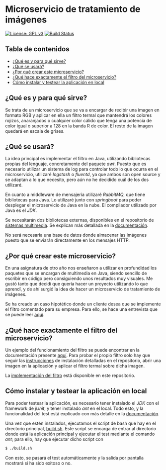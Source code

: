 # Microservicio de tratamiento de imágenes
[![License: GPL v3](https://img.shields.io/badge/License-GPLv3-blue.svg)](https://www.gnu.org/licenses/gpl-3.0)
[![Build Status](https://travis-ci.org/nazaretrogue/Microservicio-multimedia.svg?branch=master)](https://travis-ci.org/nazaretrogue/Microservicio-multimedia)

## Tabla de contenidos
<!--ts-->
   * [¿Qué es y para qué sirve?](#¿Que-es-y-para-que-sirve?)
   * [¿Qué se usará?](#¿Que-se-usara?)
   * [¿Por qué crear este microservicio?](#¿Por-que-crear-este-microservicio?)
   * [¿Qué hace exactamente el filtro del microservicio?](#¿Que-hace-exactamente-el-filtro-del-microservicio?)
   * [Cómo instalar y testear la aplicación en local](#Como-instalar-y-testear-la-aplicacion-en-local)
<!--te-->

## ¿Qué es y para qué sirve?

Se trata de un microservicio que se va a encargar de recibir una imagen en formato
RGB y aplicar en ella un filtro termal que mantendrá los colores rojizos,
anaranjados o cualquier color cálido que tenga una potencia de color igual o
superior a 128 en la banda R de color. El resto de la imagen quedará en escala de
grises.

## ¿Qué se usará?

La idea principal es implementar el filtro en Java, utilizando bibliotecas propias
del lenguaje, concretamente del paquete *awt*. Puesto que es necesario utilizar
un sistema de log para controlar todo lo que ocurra en el microservicio, utilizaré
*logstash* o *fluentd*, ya que ambos son open source y se adaptan a lo que necesito,
pero aún no he decidido cuál de los dos utilizaré.

En cuanto a middleware de mensajería utilizaré *RabbitMQ*, que tiene bibliotecas
para Java. Lo utilizaré junto con *springboot* para poder desplegar el microservicio
de Java en la nube. El compilador utilizado por Java es el *JDK*.

Se necesitarán dos bibliotecas externas, disponibles en el repositorio de
[sistemas multimedia](https://github.com/nazaretrogue/SMM/tree/master/Evaluacion).
Se explican más detallada en la [documentación](https://github.com/nazaretrogue/Microservicio-multimedia/blob/master/doc/Tecnologias_usadas.md).

No será necesaria una base de datos donde almacenar las imágenes puesto que se enviarán
directamente en los mensajes HTTP.

## ¿Por qué crear este microservicio?
En una asignatura de otro año nos enseñaron a utilizar en profundidad los paquetes
que se encargan de multimedia en Java, siendo sencillo de escribir en código pero
consiguiendo unos resultados muy visuales. Me gustó tanto que decidí que quería
hacer un proyecto utilizando lo que aprendí, y de ahí surgió la idea de hacer
un microservicio de tratamiento de imágenes.  

Se ha creado un caso hipotético donde un cliente desea que se implemente el filtro
comentado para su empresa. Para ello, se hace una entrevista que se puede leer
[aquí](https://github.com/nazaretrogue/Microservicio-multimedia/blob/master/doc/Historia_usuario.pdf).

## ¿Qué hace exactamente el filtro del microservicio?

Un ejemplo del funcionamiento del filtro se puede encontrar en la documentación presente
[aquí](https://github.com/nazaretrogue/SMM/tree/master/Evaluacion). Para probar
el propio filtro solo hay que seguir las [instrucciones](https://github.com/nazaretrogue/SMM.git)
de instalación detalladas en el repositorio, abrir una imagen en la aplicación
y aplicar el filtro termal sobre dicha imagen.  

La [implementación del filtro](https://github.com/nazaretrogue/Microservicio-multimedia/tree/master/src)
está disponible en este repositorio.

## Cómo instalar y testear la aplicación en local

Para poder testear la aplicación, es necesario tener instalado el *JDK* con el framework
de *jUnit*, y tener instalado *ant* en el local. Todo esto, y la funcionalidad del
test está explicado con más detalle en la [documentación](https://github.com/nazaretrogue/Microservicio-multimedia/blob/master/doc/Tecnologias_usadas.md).

Una vez que estén instalados, ejecutamos el script de bash que hay en el directorio
principal, [build.sh](https://github.com/nazaretrogue/Microservicio-multimedia/blob/master/build.sh).
Este script se encarga de entrar al directorio donde está la aplicación principal y
ejecutar el test mediante el comando *ant*; para ello, hay que ejecutar dicho script con

```bash
$ ./build.sh
```

Con esto, se pasará el test automáticamente y la salida por pantalla mostrará si
ha sido exitoso o no.
